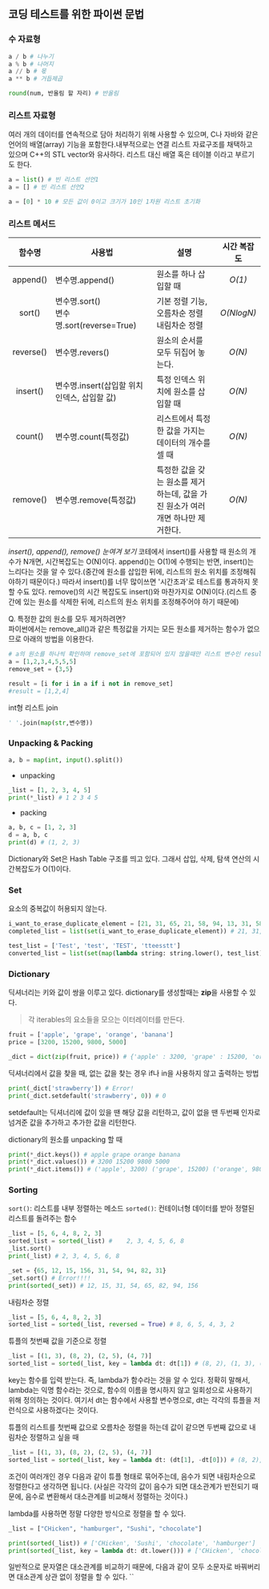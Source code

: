 <!--파이썬 문법-->
<!--알아야 하는 문법, 자주 쓰이는 것, 헷갈리는 것, 기타 등등 기록용-->

## 코딩 테스트를 위한 파이썬 문법

### 수 자료형 

```python
a / b # 나누기
a % b # 나머지
a // b # 몫
a ** b # 거듭제곱

round(num, 반올림 할 자리) # 반올림
```

### 리스트 자료형

여러 개의 데이터를 연속적으로 담아 처리하기 위해 사용할 수 있으며, C나 자바와 같은 언어의 배열(array) 기능을 포함한다.내부적으로는 연결 리스트 자료구조를 채택하고 있으며 C++의 STL vector와 유사하다. 리스트 대신 배열 혹은 테이블 이라고 부르기도 한다.

```python
a = list() # 빈 리스트 선언1
a = [] # 빈 리스트 선언2

a = [0] * 10 # 모든 값이 0이고 크기가 10인 1차원 리스트 초기화
```

### 리스트 메서드

|  함수명   | 사용법                                       | 설명                                                         | 시간 복잡도 |
| :-------: | -------------------------------------------- | ------------------------------------------------------------ | :---------: |
| append()  | 변수명.append()                              | 원소를 하나 삽입할 때                                        |   *O(1)*    |
|  sort()   | 변수명.sort()<br />변수명.sort(reverse=True) | 기본 정렬 기능, 오름차순 정렬<br />내림차순 정렬             | *O(NlogN)*  |
| reverse() | 변수명.revers()                              | 원소의 순서를 모두 뒤집어 놓는다.                            |   *O(N)*    |
| insert()  | 변수명.insert(삽입할 위치 인덱스, 삽입할 값) | 특정 인덱스 위치에 원소를 삽입할 때                          |   *O(N)*    |
|  count()  | 변수명.count(특정값)                         | 리스트에서 특정한 값을 가지는 데이터의 개수를 셀 때          |   *O(N)*    |
| remove()  | 변수명.remove(특정값)                        | 특정한 값을 갖는 원소를 제거하는데, 값을 가진 원소가 여러 개면 하나만 제거한다. |   *O(N)*    |


*insert(), append(), remove() 눈여겨 보기*
코테에서 insert()를 사용할 때 원소의 개수가 N개면, 시간복잡도는 O(N)이다. append()는 O(1)에 수행되는 반면, insert()는 
느리다는 것을 알 수 있다.(중간에 원소를 삽입한 뒤에, 리스트의 원소 위치를 조정해줘야하기 때문이다.)
따라서 insert()를 너무 많이쓰면 '시간초과'로 테스트를 통과하지 못할 수됴 있다.
remove()의 시간 복잡도도 insert()와 마찬가지로 O(N)이다.(리스트 중간에 있는 원소를 삭제한 뒤에, 리스트의 원소 위치를 조정해주어야 하기 때문에)

Q. 특정한 값의 원소를 모두 제거하려면?<br>
파이썬에서는 remove_all()과 같은 특정값을 가지는 모든 원소를 제거하는 함수가 없으므로 아래의 방법을 이용한다.

```python
# a의 원소를 하나씩 확인하며 remove_set에 포함되어 있지 않을때만 리스트 변수인 result에 넣는다.
a = [1,2,3,4,5,5,5]
remove_set = {3,5}

result = [i for i in a if i not in remove_set]
#result = [1,2,4]
```

int형 리스트 join
```python
' '.join(map(str,변수명))
```

### Unpacking & Packing
```python
a, b = map(int, input().split())
```

- unpacking
```python
_list = [1, 2, 3, 4, 5]
print(*_list) # 1 2 3 4 5
```

- packing
```python
a, b, c = [1, 2, 3]
d = a, b, c
print(d) # (1, 2, 3)
```

Dictionary와 Set은 Hash Table 구조를 띄고 있다.
그래서 삽입, 삭제, 탐색 연산의 시간복잡도가 O(1)이다.

### Set

요소의 중복값이 허용되지 않는다.

```python
i_want_to_erase_duplicate_element = [21, 31, 65, 21, 58, 94, 13, 31, 58]
completed_list = list(set(i_want_to_erase_duplicate_element)) # 21, 31, 65, 58, 94, 13

test_list = ['Test', 'test', 'TEST', 'tteesstt']
converted_list = list(set(map(lambda string: string.lower(), test_list))) # test, tteesstt
```

### Dictionary

딕셔너리는 키와 값이 쌍을 이루고 있다.
dictionary를 생성할때는 **zip**을 사용할 수 있다.

> 각 iterables의 요소들을 모으는 이터레이터를 만든다.
```python
fruit = ['apple', 'grape', 'orange', 'banana']
price = [3200, 15200, 9800, 5000]

_dict = dict(zip(fruit, price)) # {'apple' : 3200, 'grape' : 15200, 'orange' : 9000, 'banana' : 5000}
```

딕셔너리에서 값을 찾을 때, 없는 값을 찾는 경우
if나 in을 사용하지 않고 출력하는 방법
```python
print(_dict['strawberry']) # Error!
print(_dict.setdefault('strawberry', 0)) # 0
```
setdefault는 딕셔너리에 값이 있을 땐 해당 값을 리턴하고, 값이 없을 땐 두번째 인자로 넘겨준 값을 추가하고 추가한 값을 리턴한다.

dictionary의 원소를 unpacking 할 때
```python
print(*_dict.keys()) # apple grape orange banana
print(*_dict.values()) # 3200 15200 9800 5000
print(*_dict.items()) # ('apple', 3200) ('grape', 15200) ('orange', 9800) ('banana', 5000)
```

### Sorting

`sort()`: 리스트를 내부 정렬하는 메소드
`sorted()`:  컨테이너형 데이터를 받아 정렬된 리스트를 돌려주는 함수
```python
_list = [5, 6, 4, 8, 2, 3]
sorted_list = sorted(_list) #    2, 3, 4, 5, 6, 8
_list.sort()
print(_list) # 2, 3, 4, 5, 6, 8

_set = {65, 12, 15, 156, 31, 54, 94, 82, 31}
_set.sort() # Error!!!!
print(sorted(_set)) # 12, 15, 31, 54, 65, 82, 94, 156
```

내림차순 정렬
```python
_list = [5, 6, 4, 8, 2, 3]
sorted_list = sorted(_list, reversed = True) # 8, 6, 5, 4, 3, 2
```

튜플의 첫번째 값을 기준으로 정렬
```python
_list = [(1, 3), (8, 2), (2, 5), (4, 7)]
sorted_list = sorted(_list, key = lambda dt: dt[1]) # (8, 2), (1, 3), (2, 5), (4, 7)
```
key는 함수를 입력 받는다. 즉, lambda가 함수라는 것을 알 수 있다.
정확히 말해서, lambda는 익명 함수라는 것으로, 함수의 이름을 명시하지 않고 일회성으로 사용하기 위해 정의하는 것이다. 여기서 dt는 함수에서 사용할 변수명으로, dt는 각각의 튜플을 저런식으로 사용하겠다는 것이다.

튜플의 리스트를 첫번째 값으로 오름차순 정렬을 하는데 값이 같으면 두번째 값으로 내림차순 정렬하고 싶을 때
```python
_list = [(1, 3), (8, 2), (2, 5), (4, 7)]
sorted_list = sorted(_list, key = lambda dt: (dt[1], -dt[0])) # (8, 2), (1, 3), (2, 5), (4, 7)
```
조건이 여러개인 경우 다음과 같이 튜플 형태로 묶어주는데, 음수가 되면 내림차순으로 정렬한다고 생각하면 됩니다. (사실은 각각의 값이 음수가 되면 대소관계가 반전되기 때문에, 음수로 변환해서 대소관계를 비교해서 정렬하는 것이다.)

lambda를 사용하면 정말 다양한 방식으로 정렬을 할 수 있다.
```python
_list = ["CHicken", "hamburger", "Sushi", "chocolate"]

print(sorted(_list)) # ['CHicken', 'Sushi', 'chocolate', 'hamburger']
print(sorted(_list, key = lambda dt: dt.lower())) # ['CHicken', 'chocolate', 'hamburger', 'Sushi']
```
일반적으로 문자열은 대소관계를 비교하기 때문에, 다음과 같이 모두 소문자로 바꿔버리면 대소관계 상관 없이 정렬을 할 수 있다.
``
